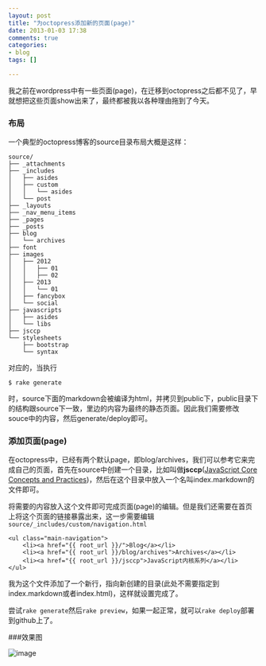 ```yaml
---
layout: post
title: "为octopress添加新的页面(page)"
date: 2013-01-03 17:38
comments: true
categories: 
- blog
tags: []

---
```

我之前在wordpress中有一些页面(page)，在迁移到octopress之后都不见了，早就想把这些页面show出来了，最终都被我以各种理由拖到了今天。

### 布局
一个典型的octopress博客的source目录布局大概是这样：

```
source/
├── _attachments
├── _includes
│   ├── asides
│   ├── custom
│   │   └── asides
│   └── post
├── _layouts
├── _nav_menu_items
├── _pages
├── _posts
├── blog
│   └── archives
├── font
├── images
│   ├── 2012
│   │   ├── 01
│   │   ├── 02
│   ├── 2013
│   │   └── 01
│   ├── fancybox
│   └── social
├── javascripts
│   ├── asides
│   └── libs
├── jsccp
└── stylesheets
    ├── bootstrap
    └── syntax
```    

对应的，当执行

```
$ rake generate
```

时，source下面的markdown会被编译为html，并拷贝到public下，public目录下的结构跟source下一致，里边的内容为最终的静态页面。因此我们需要修改souce中的内容，然后generate/deploy即可。

### 添加页面(page)

在octopress中，已经有两个默认page，即blog/archives，我们可以参考它来完成自己的页面，首先在source中创建一个目录，比如叫做**jsccp**([JavaScript Core Concepts and Practices](http://abruzzi.github.com/jsccp))，然后在这个目录中放入一个名叫index.markdown的文件即可。

将需要的内容放入这个文件即可完成页面(page)的编辑。但是我们还需要在首页上将这个页面的链接暴露出来，这一步需要编辑`source/_includes/custom/navigation.html`


	<ul class="main-navigation">
  		<li><a href="{{ root_url }}/">Blog</a></li>
  		<li><a href="{{ root_url }}/blog/archives">Archives</a></li>
  		<li><a href="{{ root_url }}/jsccp">JavaScript内核系列</a></li>
	</ul>
	
我为这个文件添加了一个新行，指向新创建的目录(此处不需要指定到index.markdown或者index.html)，这样就设置完成了。

尝试`rake generate`然后`rake preview`，如果一起正常，就可以`rake deploy`部署到github上了。

###效果图

![image](http://abruzzi.github.com/images/2013/01/navigation.png)
